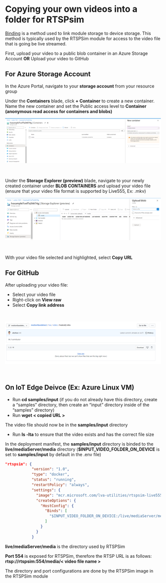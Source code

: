 # Copying your own videos into a folder for RTSPsim

[Binding](https://docs.microsoft.com/en-us/azure/iot-edge/how-to-access-host-storage-from-module?view=iotedge-2018-06) is a method used to link module storage to device storage. This method is typically used by the RTSPSim module for access to the video file that is going be live streamed.

First, upload your video to a public blob container in an Azure Storage Account **OR** Upload your video to GitHub

## For Azure Storage Account

In the Azure Portal, navigate to your **storage account** from your resource group

Under the **Containers** blade, click **+ Container** to create a new container.
Name the new container and set the Public access level to **Container (anonymous read access for containers and blobs)**
<br>
<p align="center">
  <img src="rtsp1.png" title="New Container"/>
</p>
<br>

Under the **Storage Explorer (preview)** blade, navigate to your newly created container under **BLOB CONTAINERS** and upload your video file (ensure that your video file format is supported by Live555, Ex: .mkv)
<br>
<p align="center">
  <img src="rtsp2.png" title="Upload video file"/>
</p>
<br>

With your video file selected and highlighted, select **Copy URL**

## For GitHub
After uploading your video file:
* Select your video file
* Right-click on **View raw**
* Select **Copy link address**

<br>
<p align="center">
  <img src="rtsp3.png" title="Copy URL from GitHub"/>
</p>
<br>

## On IoT Edge Deivce (Ex: Azure Linux VM)
* Run **cd samples/input** (if you do not already have this directory, create a “samples” directory, then create an “input” directory inside of the “samples” directory)
* Run **wget < copied URL >**

The video file should now be in the **samples/input** directory
* Run **ls -lta** to ensure that the video exists and has the correct file size

In the deployment manifest, the **samples/input** directory is binded to the **live/mediaServer/media** directory (**$INPUT_VIDEO_FOLDER_ON_DEVICE** is set to **samples/input** by default in the .env file)
```JSON
"rtspsim": {
            "version": "1.0",
            "type": "docker",
            "status": "running",
            "restartPolicy": "always",
            "settings": {
              "image": "mcr.microsoft.com/lva-utilities/rtspsim-live555:1.2",
              "createOptions": {
                "HostConfig": {
                  "Binds": [
                    "$INPUT_VIDEO_FOLDER_ON_DEVICE:/live/mediaServer/media"
                  ]
                }
              }
            }
```
**live/mediaServer/media** is the directory used by RTSPSim

**Port 554** is exposed for RTSPSim, therefore the RTSP URL is as follows:
**rtsp://rtspsim:554/media/< video file name >**

The directory and port configurations are done by the RTSPSim image in the RTSPSim module 

